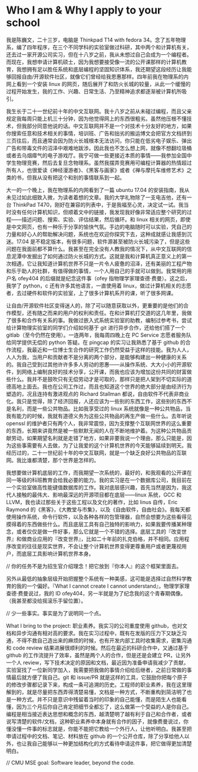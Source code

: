 Who I am & Why I apply to your school
=====================================

我是陈巍文，二十三岁，电脑是 Thinkpad T14 with fedora 34。念了五年物理系，编了四年程序，在三个不同学科的实验室做过科研，其中两个和计算机有关，还去过一家开源公司实习，但在十八岁之前，我从未想过自己会成为一个编程者。而现在，我想申请计算机硕士，因为我想要接受像一流的公开课那样的计算机教育，我想拥有足以胜任系统和底层编程的坚固知识体系，我还期望这段经历让我能够回报自由/开源软件社区，就像它们曾经给我恩惠那样。四年前我在物理系的内网上看到一个安装 linux 的网页，随后展开了和防火长城的较量，从此一个缓慢的过程开始发生，我的工作、兴趣、日常生活、乃至精神追求都逐渐被计算机所吸引。

我生长于二十一世纪前十年的中文互联网。我十八岁之前从未碰过编程，而且父亲规定我每周只能上机三十分钟，因为他觉得网上的东西很粗劣。虽然他压根不懂技术，但我部分同意他说的话。中文互联网并不是一个对技术十分友好的地方，如果你搜索任意和技术相关的事情，培训班、广告和拙劣的搬运博文会把官方文档挤到三页往后，而且通常会因为防火长城根本无法访问，你只能在低劣电子娱乐、弹出广告和带毒文件的沼泽中艰难地跋涉。因此我也不怎么想上网，就像不想翻垃圾桶或者去乌烟瘴气的电子游戏厅。我宁可做一些更接近本质的事情——我参加全国中学生物理竞赛，然后去复旦念物理系。虽然我摆弄竞赛用可编程计算器的热情超过所有人，也很爱读《神经漫游者》、《黑客与画家》或者《禅与摩托车维修艺术》之类的书，但我从没有把这个和别的事情联系到一起。

大一的一个晚上，我在物理系的内网看到了一篇 ubuntu 17.04 的安装指南，我从未见过如此细致入微，为读者着想的文章。我的大学礼物除了一支电吉他，还有一台 ThinkPad T470，刚好在兼容的列表中，于是我福至心灵，决定试一试。我当时没有任何计算机知识，但顺着文中的链接，我发现我好像非常适应整个研究的过程——描述问题、搜索、实验、评估结果，然后循环。和 linux 相关的网页，即使是中文网页，也有一种乐于分享的愉快气氛。手边的电脑随时可以实验，凭自己的力量和好心人的帮助解决问题，系统也在欢迎你探究下去，这种成就感让我感到沉迷。17.04 是不稳定版本，有很多问题，软件源甚至被防火长城污染了，但是这些问题在我面前都不算什么。我甚至在完全没有人教我的情况下，从中文互联网的信息泥潭中发掘出了如何通过防火长城的方式。这就是我和计算机真正意义上的第一次相遇，它让我知道计算机世界不只是一片令人疲惫的沼泽，还有美丽的工程产物和乐于助人的社群，有值得做的事情，一个人用自己的手就可以做到。我常用的用户名 ofey404 的后缀就是纪念这件事（ofey 指物理学家理查德·费曼）。这之后，我学了 python，c 还有许多其他语言，一直使用着 linux，做过计算机相关的志愿者，去过硬件和软件的实验室，上了很多计算机系开的课，听了很多网课。

让自由/开源软件社区变得迷人的，除了可以随意获取以外，更重要的是他们的合作模型，还有随之而来的用户的权利和责任。在和计算机打交道的这几年里，我做了很多和合作有关系的事。我做过嵌入式系统实验室的助教，编制过参考书，尝试给计算物理实验室的同学们介绍如何基于 git 进行异步合作，还给他们搭了一个 gitlab（至今仍然在使用）。一连两年，我每周四晚上在 PC Service 志愿者服务队给同学提供无偿的 python 答疑。在 pingcap 的实习让我熟悉了基于 github 的合作流程，我最近和一位博士生合作的研究工作仍然受益于这样的技能。我为人人，人人为我，当用户和贡献者不是分离的两个部分，是能够构建出一种健康的关系的。我自己受到过其他许许多多人劳动的恩惠——从操作系统、大大小小的开源软件，到网络上编制良好的技术分享，公开课，而我也应该为增加这份共同的财富做些什么。我并不是鼓吹只有无偿劳动才是可取的，那样只是把人架到不切实际的道德高地上面去。我也在公司工作过，而且也知道这个世界的绝大部分是由经济行为塑造的，况且连持有激进观点的 Richard Stallman 都说，自由软件不代表非商业化。我只是觉得，除了经济回报，人还应该为一些别的东西工作，这些别的东西不是名利，而是一些公共物品。比如我享受过的 linux 系统就像是一种公共物品，当我有能力的时候，我就有道德义务为这些公共物品的再生产做一些什么。去年听说 openssl 的维护者只有两个人，我非常震惊，因为支撑整个互联网世界的这么重要的东西，长期来讲竟然是被一些默默无闻的人在不断地维护着。为这种公共物品贡献劳动，如果期望名利就是走错了地方，如果非要我说一个理由，那么只能是，因为这些事需要有人去做，为了让我爱的这个计算机世界的今天能够延续到明天。我经历过的，二十一世纪前十年的中文互联网，就是一个缺乏良好公共物品的互联网。我比谁都清楚，那个世界是怎样的。

我想要做计算机底层的工作，而我期望一次系统的，最好的，和我观看的公开课在同一等级的科班教育会给我必要的能力。我的实习是在一个数据库公司，我目前在一个实验室做高性能键值数据库的工作。我对底层感兴趣，首先当然是因为，我这代人接触的最伟大、影响最深远的开源项目都在底层——linux 系统，GCC 和 LLVM，我也读过那些关于这些工程以及文化的著作，比如 linus 自传，Eric Raymond 的《黑客》，《大教堂与市集》，以及《自由软件，自由社会》。我每天都使用操作系统，命令行软件，以及各种各样的包管理器，自然会想要为这些看得见摸得着的东西做些什么。而且底层工具有自己独特的影响力，如果我要传播某种理念，或者仅仅是做一件好事，那么它就是一个不错的选择。底层工具的『改变世界』和做商业应用的『改变世界』，比如二十年前的扎克伯格，并不相同。应用程序改变的往往是现实世界，不会让整个计算机世界变得更尊重用户或者更蔑视用户，而底层工具影响计算机世界本身。

// 你的任务不是为招生官介绍理念！把它放到『你本人』的这个框架里面去。

另外从最低的抽象层级开始把握整个系统有一种美感，这可能是选择过自然科学教育的我的一个偏好。『What I cannot create I cannot understand』，物理学家理查德·费曼说过，我的 ID ofey404，另一半就是为了纪念我的这个青春期偶像。（我甚至都没给摇滚乐手留位置）。

// 少一些事实。事实是为了说明同一个点。

What I bring to the project: 职业素养。我实习的公司重度使用 github，也对文档和异步沟通有相对高的要求。我在实习过程中，既有在发版的压力下又缺乏沟通，不得不救自己造出来的麻烦的时候，也有开发内部工具时收集需求，密集沟通和 code review 结果进展很顺利的时候。然后在最近的科研合作中，又通过基于 github 的工作流提升了效率，虽然是两个人的合作，但是还是会建立 PR，让另外一个人 review，写下技术决定的原因和文档，最近因为准备申请我减少了贡献，实验室找了一位新同学加入，我需要把我做的事情介绍给后继者，之前日常做的事情最后就方便了我自己。git 和 issue/PR 就是这样的工具，它鼓励你把每个原子的修改步骤都记录下来，构成一条可追溯的历史。工程师的职业素养，我在这里理解到的，就是尽量把东西弄得清楚易懂，文档是一种方式，不断重构到简洁明了也是一种方式。并不只是意识中残留着当时的印象的自己能懂，而是陌生人也能看懂，因为三个月后你自己肯定把细节全都忘了，这么做第一个受益的人是你自己。编程是相当接近表达思想和概念的东西，越清楚明了越有利于自己和合作者，或者说写清楚的软件/文档，这种职业素养中本身就有合作的因子，就像费曼说过，你懂没懂一件事的标志就是，你能不能把它教给一个外行人，让他听明白。我甚至把申请过程中的文档、笔记、材料放在 github 的一个公开仓库，除了分享给他人以外，也让我自己能够以一种更加结构化的方式看待申请这件事，把它做得更加清楚明白。

// CMU MSE goal: Software leader, beyond the code.

